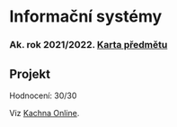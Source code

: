 # Informační systémy
### Ak. rok 2021/2022. [Karta předmětu](https://www.fit.vut.cz/study/course/244845/.cs)

## Projekt
Hodnocení: 30/30

Viz [Kachna Online](https://github.com/su-fit-vut/kachna-online/).